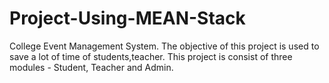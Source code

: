 # Project-Using-MEAN-Stack
College Event Management System.
The objective of this project is used to save a lot of time of students,teacher.
This project is consist of three modules - Student, Teacher and Admin.

